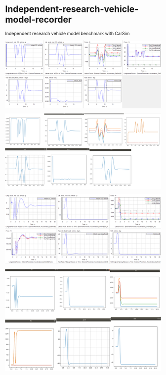 # Independent-research-vehicle-model-recorder
Independent research vehicle model benchmark with CarSim

![doubleLaneChange for CarSim](https://github.com/yumianhuli2/Independent-research-vehicle-model-recorder/blob/master-main/DoubleLaneChange_CarSim.png)

![doubleLaneChange for GSim](https://github.com/yumianhuli2/Independent-research-vehicle-model-recorder/blob/master-main/DoubleLaneChange_GSim.png)

![FishHook for CarSim](https://github.com/yumianhuli2/Independent-research-vehicle-model-recorder/blob/master-main/FishHook_CarSim.png)

![FishHook for GSim](https://github.com/yumianhuli2/Independent-research-vehicle-model-recorder/blob/master-main/FishHook_GSim.png)